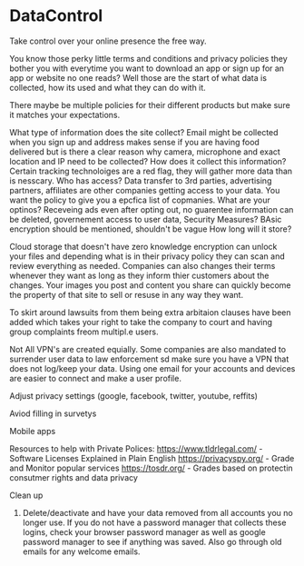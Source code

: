 # DataControl
Take control over your online presence the free way.

You know those perky little terms and conditions and privacy policies they bother you with everytime you want to download an app or sign up for an app or website no one reads? Well those are the start of what data is collected, how its used and what they can do with it.

There maybe be multiple policies for their different products but make sure it matches your expectations.

What type of information does the site collect?
  Email might be collected when you sign up and address makes sense if you are having food delivered but is there a clear reason why camera, microphone and exact location and IP need to be collected?
How does it collect this information?
  Certain tracking technoloiges are a red flag, they will gather more data than is nesscary.
Who has access?
  Data transfer to 3rd parties, advertising partners, affiliates are other companies getting access to your data. You want the policy to give you a epcfica list of copmanies.
What are your optinos?
  Receveing ads even after opting out, no guarentee information can be deleted, governement access to user data,
Security Measures?
  BAsic encryption should be mentioned, shouldn't be vague 
How long will it store?

Cloud storage that doesn't have zero knowledge encryption can unlock your files and depending what is in their privacy policy they can scan and review everything as needed.
Companies can also changes their terms whenever they want as long as they inform thier customers about the changes.
Your images you post and content you share can quickly become the property of that site to sell or resuse in any way they want.

To skirt around lawsuits from them being extra arbitaion clauses have been added which takes your right to take the company to court and having group complaints freom multipl.e users.

Not All VPN's are created equially. Some companies are also mandated to surrender user data to law enforcement sd make sure you have a VPN that does not log/keep your data. Using one email for your accounts and devices are easier to connect and make a user profile.

Adjust privacy settings (google, facebook,  twitter, youtube, reffits)

Aviod filling in survetys

Mobile apps

Resources to help with Private Polices:
https://www.tldrlegal.com/ - Software Licenses Explained in Plain English
https://privacyspy.org/ - Grade and Monitor popular services
https://tosdr.org/ - Grades based on protectin consutmer rights and data privacy

Clean up 
1) Delete/deactivate and have your data removed from all accounts you no longer use. If you do not have a password manager that collects these logins, check your browser password manager as well as google password manager to see if anything was saved. Also go through old emails for any welcome emails.
